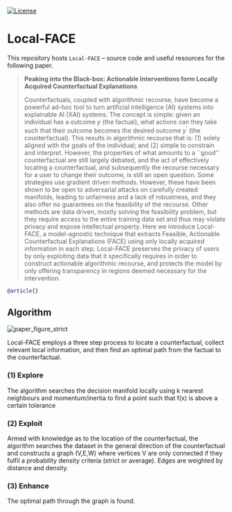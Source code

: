 [![License](https://img.shields.io/github/license/xuanxuanxuan-git/facelift)](https://github.com/xuanxuanxuan-git/facelift/blob/main/LICENSE)

# Local-FACE 

This repository hosts `Local-FACE` – source code and useful resources for the following paper. 

> **Peaking into the Black-box: Actionable Interventions form Locally Acquired Counterfactual Explanations**
> 
> Counterfactuals, coupled with algorithmic recourse, have become a powerful ad-hoc tool to turn artificial intelligence (AI) systems into explainable AI (XAI) systems.
> The concept is simple: given an individual has a outcome $y$ (the factual), what actions can they take such that their outcome becomes the desired outcome $y^\prime$
> (the counterfactual). This results in algorithmic recourse that is: (1) solely aligned with the goals of the individual; and (2) simple to constrain and interpret.
> However, the properties of what amounts to a ``good'' counterfactual are still largely debated, and the act of effectively locating a counterfactual, and subsequently
> the recourse necessary for a user to change their outcome, is still an open question. Some strategies use gradient driven methods. However, these have been shown to
> be open to adversarial attacks on carefully created manifolds, leading to unfairness and a lack of robustness, and they also offer no guarantees on the feasibility
> of the recourse. Other methods are data driven, mostly solving the feasibility problem, but they require access to the entire training data set and thus may violate
> privacy and expose intellectual property. Here we introduce Local-FACE, a model-agnostic technique that extracts Feasible, Actionable Counterfactual Explanations
> (FACE) using only locally acquired information in each step. Local-FACE preserves the privacy of users by only exploiting data that it specifically requires in
> order to construct actionable algorithmic recourse, and protects the model by only offering transparency in regions deemed necessary for the intervention.

```bibtex
@article{}
```

## Algorithm
![paper_figure_strict](https://github.com/Teddyzander/Local-FACE/assets/49641102/cac787ef-9e76-4f97-b561-3516812efc8d)

Local-FACE employs a three step process to locate a counterfactual, collect relevant local information, and then find an optimal path from the factual to the counterfactual.

### (1) Explore
The algorithm searches the decision manifold locally using k nearest neighbours and momentum/inertia to find a point such that f(x) is above a certain tolerance
### (2) Exploit
Armed with knowledge as to the location of the counterfactual, the algorithm searches the dataset in the general direction of the counterfactual and constructs a graph (V,E,W) where vertices V are only connected if they fulfil a probability density criteria (strict or average). Edges are weighted by distance and density.
### (3) Enhance
The optimal path through the graph is found.
